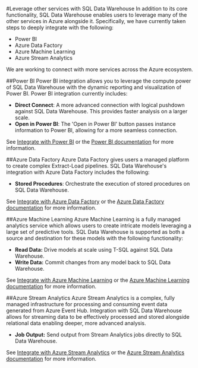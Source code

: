 <properties
   pageTitle="Build integrated solutions with SQL Data Warehouse | Microsoft Azure"
   description="Tools and partners with solutions that integrate with SQL Data Warehouse. "
   services="sql-data-warehouse"
   documentationCenter="NA"
   authors="lodipalm"
   manager="barbkess"
   editor=""/>

<tags
   ms.service="sql-data-warehouse"
   ms.devlang="NA"
   ms.topic="article"
   ms.tgt_pltfrm="NA"
   ms.workload="data-services"
   ms.date="09/22/2015"
   ms.author="lodipalm"/>

#Leverage other services with SQL Data Warehouse
In addition to its core functionality, SQL Data Warehouse enables users to leverage many of the other services in Azure alongside it.  Specifically, we have currently taken steps to deeply integrate with the following:

+ Power BI
+ Azure Data Factory
+ Azure Machine Learning
+ Azure Stream Analytics

We are working to connect with more services across the Azure ecosystem.

##Power BI
Power BI integration allows you to leverage the compute power of SQL Data Warehouse with the dynamic reporting and visualization of Power BI. Power BI integration currently includes: 

+ **Direct Connect**: A more advanced connection with logical pushdown against SQL Data Warehouse.  This provides faster analysis on a larger scale.
+ **Open in Power BI**: The 'Open in Power BI' button passes instance information to Power BI, allowing for a more seamless connection. 

See [Integrate with Power BI](../sql-data-warehouse-integrate-power-bi.md) or the [Power BI documentation](http://blogs.msdn.com/b/powerbi/archive/2015/06/24/exploring-azure-sql-data-warehouse-with-power-bi.aspx) for more information.

##Azure Data Factory
Azure Data Factory gives users a managed platform to create complex Extract-Load pipelines.  SQL Data Warehouse's integration with Azure Data Factory includes the following:

+ **Stored Procedures**: Orchestrate the execution of stored procedures on SQL Data Warehouse.

See [Integrate with Azure Data Factory](../sql-data-warehouse-integrate-azure-data-factory.md) or the [Azure Data Factory documentation](https://azure.microsoft.com/documentation/services/data-factory/) for more information.

##Azure Machine Learning
Azure Machine Learning is a fully managed analytics service which allows users to create intricate models leveraging a large set of predictive tools.  SQL Data Warehouse is supported as both a source and destination for these models with the following functionality:

+ **Read Data:** Drive models at scale using T-SQL against SQL Data Warehouse. 
+ **Write Data:** Commit changes from any model back to SQL Data Warehouse.

See [Integrate with Azure Machine Learning](../sql-data-warehouse-integrate-azure-machine-learning.md) or the [Azure Machine Learning documentation](https://azure.microsoft.com/services/machine-learning/) for more information.

##Azure Stream Analytics
Azure Stream Analytics is a complex, fully managed infrastructure for processing and consuming event data generated from Azure Event Hub.  Integration with SQL Data Warehouse allows for streaming data to be effectively processed and stored alongside relational data enabling deeper, more advanced analysis.  

+ **Job Output:** Send output from Stream Analytics jobs directly to SQL Data Warehouse.

See [Integrate with Azure Stream Analytics](../sql-data-warehouse-integrate-azure-stream-analytics.md) or the [Azure Stream Analytics documentation](https://azure.microsoft.com/documentation/services/stream-analytics/) for more information.

<!--Image references-->

<!--Article references-->
[development overview]: sql-data-warehouse-overview-develop/

[Azure Data Factory]: sql-data-warehouse-integrate-azure-data-factory.md
[Azure Machine Learning]: sql-data-warehouse-integrate-azure-machine-learning.md
[Azure Stream Analytics]: sql-data-warehouse-integrate-azure-stream-analytics.md
[Power BI]: sql-data-warehouse-integrate-power-bi.md
[Partners]: sql-data-warehouse-integrate-solution-partners.md

<!--MSDN references-->

<!--Other Web references-->
